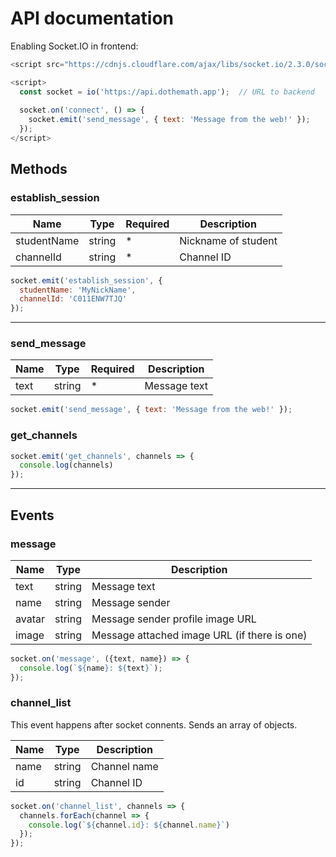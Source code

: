 # API documentation

Enabling Socket.IO in frontend:

```javascript
<script src="https://cdnjs.cloudflare.com/ajax/libs/socket.io/2.3.0/socket.io.js"></script>

<script>
  const socket = io('https://api.dothemath.app');  // URL to backend
  
  socket.on('connect', () => {
    socket.emit('send_message', { text: 'Message from the web!' });
  });
</script>
```

## Methods

### establish_session

Name | Type | Required | Description
--- | --- | --- | ---
studentName | string | * | Nickname of student
channelId | string | * | Channel ID

```javascript
socket.emit('establish_session', {
  studentName: 'MyNickName',
  channelId: 'C011ENW7TJQ'
});
```

___

### send_message

Name | Type | Required | Description
--- | --- | --- | ---
text | string | * | Message text

```javascript
socket.emit('send_message', { text: 'Message from the web!' });
```

### get_channels 

```javascript
socket.emit('get_channels', channels => {
  console.log(channels)
});
```
___

## Events

### message

Name | Type | Description
--- | --- | ---
text | string | Message text
name | string | Message sender
avatar | string | Message sender profile image URL
image | string | Message attached image URL (if there is one)

```javascript
socket.on('message', ({text, name}) => {
  console.log(`${name}: ${text}`);
});
```

### channel_list

This event happens after socket connents. Sends an array of objects.

Name | Type | Description
--- | --- | ---
name | string | Channel name
id | string | Channel ID

```javascript
socket.on('channel_list', channels => {
  channels.forEach(channel => {
    console.log(`${channel.id}: ${channel.name}`)
  });
});
```
